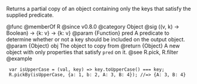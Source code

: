 Returns a partial copy of an object containing only the keys that satisfy
the supplied predicate.

@func
@memberOf R
@since v0.8.0
@category Object
@sig ((v, k) -> Boolean) -> {k: v} -> {k: v}
@param {Function} pred A predicate to determine whether or not a key
       should be included on the output object.
@param {Object} obj The object to copy from
@return {Object} A new object with only properties that satisfy `pred`
        on it.
@see R.pick, R.filter
@example

     var isUpperCase = (val, key) => key.toUpperCase() === key;
     R.pickBy(isUpperCase, {a: 1, b: 2, A: 3, B: 4}); //=> {A: 3, B: 4}
